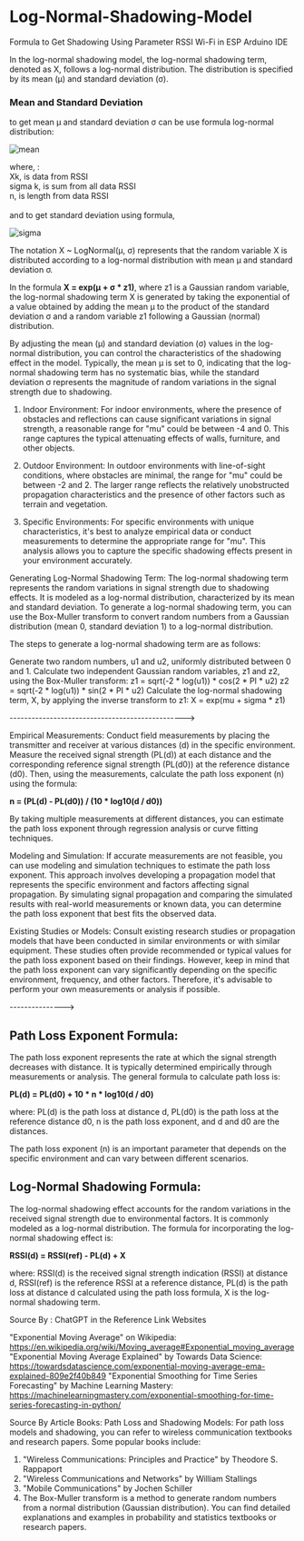 # Log-Normal-Shadowing-Model
Formula to Get Shadowing Using Parameter RSSI Wi-Fi in ESP Arduino IDE

In the log-normal shadowing model, the log-normal shadowing term, denoted as X, follows a log-normal distribution. The distribution is specified by its mean (μ) and standard deviation (σ).

<h3>Mean and Standard Deviation</h3>
to get mean μ and standard deviation σ can be use formula log-normal distribution:
<br>

 ![mean](https://github.com/UnkoIzumi/Log-Normal-Shadowing-Model-For-RSSI-WiFi-Using-ESP/assets/46561696/ddadefb3-c281-4cfe-864f-7524fce3262e)
 
where, :<br>
Xk, is data from RSSI<br>
sigma k, is sum from all data RSSI<br>
n, is length from data RSSI<br>
<br>
and to get standard deviation using formula,<br>

![sigma](https://github.com/UnkoIzumi/Log-Normal-Shadowing-Model-For-RSSI-WiFi-Using-ESP/assets/46561696/d127b068-447e-4823-805c-dbe2dad5264c)

The notation X ~ LogNormal(μ, σ) represents that the random variable X is distributed according to a log-normal distribution with mean μ and standard deviation σ.

In the formula <b>X = exp(μ + σ * z1)</b>, where z1 is a Gaussian random variable, the log-normal shadowing term X is generated by taking the exponential of a value obtained by adding the mean μ to the product of the standard deviation σ and a random variable z1 following a Gaussian (normal) distribution.

By adjusting the mean (μ) and standard deviation (σ) values in the log-normal distribution, you can control the characteristics of the shadowing effect in the model. Typically, the mean μ is set to 0, indicating that the log-normal shadowing term has no systematic bias, while the standard deviation σ represents the magnitude of random variations in the signal strength due to shadowing.


1. Indoor Environment: For indoor environments, where the presence of obstacles and reflections can cause significant variations in signal strength, a reasonable range for "mu" could be between -4 and 0. This range captures the typical attenuating effects of walls, furniture, and other objects.

2. Outdoor Environment: In outdoor environments with line-of-sight conditions, where obstacles are minimal, the range for "mu" could be between -2 and 2. The larger range reflects the relatively unobstructed propagation characteristics and the presence of other factors such as terrain and vegetation.

3. Specific Environments: For specific environments with unique characteristics, it's best to analyze empirical data or conduct measurements to determine the appropriate range for "mu". This analysis allows you to capture the specific shadowing effects present in your environment accurately.

Generating Log-Normal Shadowing Term:
The log-normal shadowing term represents the random variations in signal strength due to shadowing effects. It is modeled as a log-normal distribution, characterized by its mean and standard deviation.
To generate a log-normal shadowing term, you can use the Box-Muller transform to convert random numbers from a Gaussian distribution (mean 0, standard deviation 1) to a log-normal distribution.

The steps to generate a log-normal shadowing term are as follows:

Generate two random numbers, u1 and u2, uniformly distributed between 0 and 1.
Calculate two independent Gaussian random variables, z1 and z2, using the Box-Muller transform:
z1 = sqrt(-2 * log(u1)) * cos(2 * PI * u2)
z2 = sqrt(-2 * log(u1)) * sin(2 * PI * u2)
Calculate the log-normal shadowing term, X, by applying the inverse transform to z1:
X = exp(mu + sigma * z1)


------------------------------------------------>

Empirical Measurements: Conduct field measurements by placing the transmitter and receiver at various distances (d) in the specific environment. Measure the received signal strength (PL(d)) at each distance and the corresponding reference signal strength (PL(d0)) at the reference distance (d0). Then, using the measurements, calculate the path loss exponent (n) using the formula:

<b>n = (PL(d) - PL(d0)) / (10 * log10(d / d0))</b>

By taking multiple measurements at different distances, you can estimate the path loss exponent through regression analysis or curve fitting techniques.

Modeling and Simulation: If accurate measurements are not feasible, you can use modeling and simulation techniques to estimate the path loss exponent. This approach involves developing a propagation model that represents the specific environment and factors affecting signal propagation. By simulating signal propagation and comparing the simulated results with real-world measurements or known data, you can determine the path loss exponent that best fits the observed data.

Existing Studies or Models: Consult existing research studies or propagation models that have been conducted in similar environments or with similar equipment. These studies often provide recommended or typical values for the path loss exponent based on their findings. However, keep in mind that the path loss exponent can vary significantly depending on the specific environment, frequency, and other factors. Therefore, it's advisable to perform your own measurements or analysis if possible.

--------------->

<h2>Path Loss Exponent Formula:</h2>
The path loss exponent represents the rate at which the signal strength decreases with distance. It is typically determined empirically through measurements or analysis. The general formula to calculate path loss is:

<b>PL(d) = PL(d0) + 10 * n * log10(d / d0)</b>

where:
PL(d) is the path loss at distance d,
PL(d0) is the path loss at the reference distance d0,
n is the path loss exponent, and
d and d0 are the distances.

The path loss exponent (n) is an important parameter that depends on the specific environment and can vary between different scenarios.

<h2>Log-Normal Shadowing Formula:</h2>
The log-normal shadowing effect accounts for the random variations in the received signal strength due to environmental factors. It is commonly modeled as a log-normal distribution. The formula for incorporating the log-normal shadowing effect is:

<b>RSSI(d) = RSSI(ref) - PL(d) + X</b>

where:
RSSI(d) is the received signal strength indication (RSSI) at distance d,
RSSI(ref) is the reference RSSI at a reference distance,
PL(d) is the path loss at distance d calculated using the path loss formula,
X is the log-normal shadowing term.

Source By : ChatGPT in the Reference Link Websites

"Exponential Moving Average" on Wikipedia: https://en.wikipedia.org/wiki/Moving_average#Exponential_moving_average
"Exponential Moving Average Explained" by Towards Data Science: https://towardsdatascience.com/exponential-moving-average-ema-explained-809e2f40b849
"Exponential Smoothing for Time Series Forecasting" by Machine Learning Mastery: https://machinelearningmastery.com/exponential-smoothing-for-time-series-forecasting-in-python/

Source By Article Books:
Path Loss and Shadowing Models:
For path loss models and shadowing, you can refer to wireless communication textbooks and research papers. Some popular books include:
 1. "Wireless Communications: Principles and Practice" by Theodore S. Rappaport
 2. "Wireless Communications and Networks" by William Stallings
 3. "Mobile Communications" by Jochen Schiller
 4. The Box-Muller transform is a method to generate random numbers from a normal distribution (Gaussian distribution). You can find detailed explanations and examples in probability and statistics textbooks or research papers.
